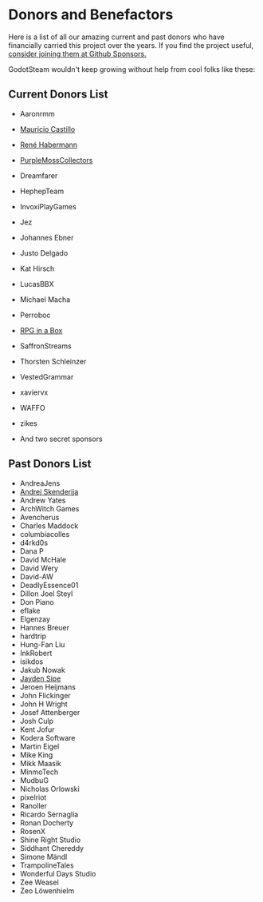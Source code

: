 # Donors and Benefactors

Here is a list of all our amazing current and past donors who have financially carried this project over the years.  If you find the project useful, [consider joining them at Github Sponsors.](https://github.com/sponsors/Gramps)

GodotSteam wouldn't keep growing without help from cool folks like these:

## Current Donors List

- Aaronrmm
- [Mauricio Castillo](https://bsky.app/profile/maurimo.dev)
- [René Habermann](https://bippinbits.com/)
- [PurpleMossCollectors](http://purplemosscollectors.com/)

- Dreamfarer
- HephepTeam
- InvoxiPlayGames
- Jez
- Johannes Ebner
- Justo Delgado
- Kat Hirsch
- LucasBBX
- Michael Macha
- Perroboc
- [RPG in a Box](https://rpginabox.com/)
- SaffronStreams
- Thorsten Schleinzer
- VestedGrammar
- xaviervx
- WAFFO
- zikes
- And two secret sponsors

## Past Donors List

- AndreaJens
- [Andrej Skenderija](https://skenda.me/)
- Andrew Yates
- ArchWitch Games
- Avencherus
- Charles Maddock
- columbiacolles
- d4rkd0s
- Dana P
- David McHale
- David Wery
- David-AW
- DeadlyEssence01
- Dillon Joel Steyl
- Don Piano
- eflake
- Elgenzay
- Hannes Breuer
- hardtrip
- Hung-Fan Liu
- InkRobert
- isikdos
- Jakub Nowak
- [Jayden Sipe](https://jaydensipe.github.io/)
- Jeroen Heijmans
- John Flickinger
- John H Wright
- Josef Attenberger
- Josh Culp
- Kent Jofur
- Kodera Software
- Martin Eigel
- Mike King
- Mikk Maasik
- MinmoTech
- MudbuG
- Nicholas Orlowski
- pixelriot
- Ranoller
- Ricardo Sernaglia
- Ronan Docherty
- RosenX
- Shine Right Studio
- Siddhant Chereddy
- Simone Mändl
- TrampolineTales
- Wonderful Days Studio
- Zee Weasel
- Zeo Löwenhielm